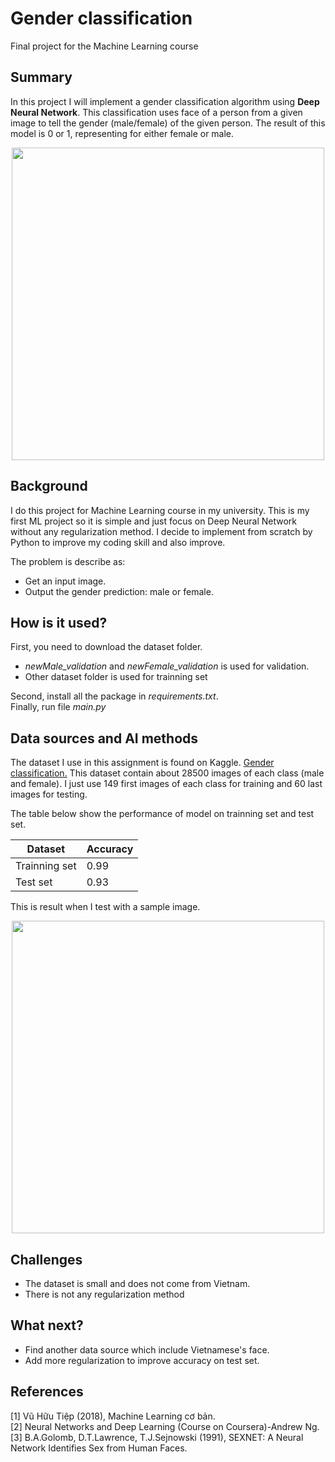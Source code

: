 

# Gender classification

Final project for the Machine Learning course

## Summary

In this project I will implement a gender classification algorithm using **Deep Neural Network**. This classification uses face of a person from a given image to tell the gender (male/female) of the given person. The result of this model is 0 or 1, representing for either female or male.
<p style="text-align:center;"><img src="https://firebasestorage.googleapis.com/v0/b/pipai212.appspot.com/o/Capture.PNG?alt=media&token=29235fe2-0b4f-4254-bbe8-e03ded794e76" width="500"></p>

## Background

I do this project for Machine Learning course in my university. This is my first ML project so it is simple and just focus on Deep Neural Network without any regularization method. I decide to implement from scratch by Python to improve my coding skill and also improve.

The problem is describe as:
*  Get an input image.
*  Output the gender prediction: male or female.



## How is it used?

First, you need to download the dataset folder.  
*  *newMale_validation* and *newFemale_validation* is used for validation.
*  Other dataset folder is used for trainning set

Second, install all the package in *requirements.txt*.  
Finally, run file *main.py*



## Data sources and AI methods
The dataset I use in this assignment is found on Kaggle.
[Gender classification.](https://www.kaggle.com/cashutosh/gender-classification-dataset)
This dataset contain about 28500 images of each class (male and female). I just use 149 first
images of each class for training and 60 last images for testing.  

The table below show the performance of model on trainning set and test set.

| Dataset     | Accuracy |
| ----------- | ----------- |
| Trainning set      | 0.99       |
| Test set   | 0.93        |

This is result when I test with a sample image.
<p style="text-align:center;"><img src="https://firebasestorage.googleapis.com/v0/b/pipai212.appspot.com/o/Test.PNG?alt=media&token=2245d600-c226-45f1-a774-6558f20ca0cd" width="500"></p>

## Challenges

*  The dataset is small and does not come from Vietnam.
*  There is not any regularization method

## What next?

*  Find another data source which include Vietnamese's face.
*  Add more regularization to improve accuracy on test set.


## References

[1] Vũ Hữu Tiệp (2018), Machine Learning cơ bản.  
[2] Neural Networks and Deep Learning (Course on Coursera)-Andrew Ng.  
[3] B.A.Golomb, D.T.Lawrence, T.J.Sejnowski (1991), SEXNET: A Neural Network Identifies Sex from Human Faces.

